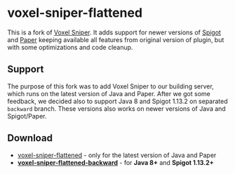 # voxel-sniper-flattened

This is a fork of [Voxel Sniper](https://github.com/TVPT/VoxelSniper). It adds support for newer versions of [Spigot](https://www.spigotmc.org/) and [Paper](https://papermc.io/) keeping available all features from original version of plugin, but with some optimizations and code cleanup.

## Support

The purpose of this fork was to add Voxel Sniper to our building server, which runs on the latest version of Java and Paper. After we got some feedback, we decided also to support Java 8 and Spigot 1.13.2 on separated `backward` branch. These versions also works on newer versions of Java and Spigot/Paper.

## Download

* [voxel-sniper-flattened](https://github.com/mcparkournet/voxel-sniper-flattened/releases/download/v1.0.2/voxel-sniper-flattened-1.0.2-all.jar) - only for the latest version of Java and Paper
* **[voxel-sniper-flattened-backward](https://github.com/mcparkournet/voxel-sniper-flattened/releases/download/v1.0.2-backward/voxel-sniper-flattened-1.0.2-backward.jar)** - for **Java 8+** and **Spigot 1.13.2+**

